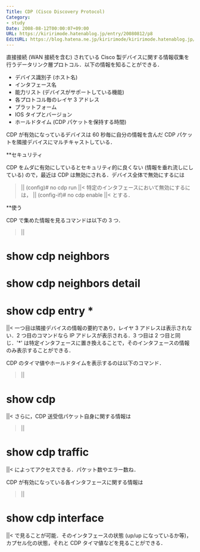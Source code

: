 ```yaml
---
Title: CDP (Cisco Discovery Protocol)
Category:
- study
Date: 2008-08-12T00:00:07+09:00
URL: https://kiririmode.hatenablog.jp/entry/20080812/p8
EditURL: https://blog.hatena.ne.jp/kiririmode/kiririmode.hatenablog.jp/atom/entry/8454420450078214439
---
```


直接接続 (WAN 接続を含む) されている Cisco 製デバイスに関する情報収集を行うデータリンク層プロトコル．以下の情報を知ることができる．
- デバイス識別子 (ホスト名)
- インタフェース名
- 能力リスト (デバイスがサポートしている機能)
- 各プロトコル毎のレイヤ 3 アドレス
- プラットフォーム
- IOS タイプとバージョン
- ホールドタイム (CDP パケットを保持する時間)

CDP が有効になっているデバイスは 60 秒毎に自分の情報を含んだ CDP パケットを隣接デバイスにマルチキャストしている．

**セキュリティ

CDP をムダに有効にしているとセキュリティ的に良くない (情報を垂れ流しにしている) ので，最近は CDP は無効にされる．デバイス全体で無効にするには
>||
(config)# no cdp run
||<
特定のインタフェースにおいて無効にするには，
>||
(config-if)# no cdp enable
||<
とする．

**使う

CDP で集めた情報を見るコマンドは以下の 3 つ．
>||
# show cdp neighbors
# show cdp neighbors detail
# show cdp entry *
||<
一つ目は隣接デバイスの情報の要約であり，レイヤ 3 アドレスは表示されない．2 つ目のコマンドなら IP アドレスが表示される．3 つ目は 2 つ目と同じ．'*' は特定インタフェースに置き換えることで，そのインタフェースの情報のみ表示することができる．

CDP のタイマ値やホールドタイムを表示するのは以下のコマンド．
>||
# show cdp
||<
さらに，CDP 送受信パケット自身に関する情報は
>||
# show cdp traffic
||<
によってアクセスできる．パケット数やエラー数ね．

CDP が有効になっている各インタフェースに関する情報は
>||
# show cdp interface
||<
で見ることが可能．そのインタフェースの状態 (up/up になっているか等)，カプセル化の状態，それと CDP タイマ値などを見ることができる．

